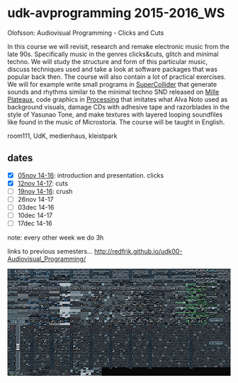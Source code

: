 udk-avprogramming 2015-2016_WS
==============================

Olofsson: Audiovisual Programming - Clicks and Cuts

In this course we will revisit, research and remake electronic music from the late 90s. Specifically music in the genres clicks&cuts, glitch and minimal techno. We will study the structure and form of this particular music, discuss techniques used and take a look at software packages that was popular back then. The course will also contain a lot of practical exercises. We will for example write small programs in [SuperCollider](http://supercollider.github.io) that generate sounds and rhythms similar to the minimal techno SND released on [Mille Plateaux](https://en.wikipedia.org/wiki/Mille_Plateaux), code graphics in [Processing](http://processing.org) that imitates what Alva Noto used as background visuals, damage CDs with adhesive tape and razorblades in the style of Yasunao Tone, and make textures with layered looping soundfiles like found in the music of Microstoria. The course will be taught in English.

room111, UdK, medienhaus, kleistpark

dates
-----
- [x] [05nov 14-16](https://github.com/redFrik/udk14-Clicks_and_Cuts/tree/master/udk151105): introduction and presentation. clicks
- [x] [12nov 14-17](https://github.com/redFrik/udk14-Clicks_and_Cuts/tree/master/udk151112): cuts
- [ ] [19nov 14-16](https://github.com/redFrik/udk14-Clicks_and_Cuts/tree/master/udk151119): crush
- [ ] 26nov 14-17
- [ ] 03dec 14-16
- [ ] 10dec 14-17
- [ ] 17dec 14-16

note: every other week we do 3h

links to previous semesters... <http://redfrik.github.io/udk00-Audiovisual_Programming/>

![clicksandcuts](clicksandcuts.png?raw=true "clicksandcuts")
